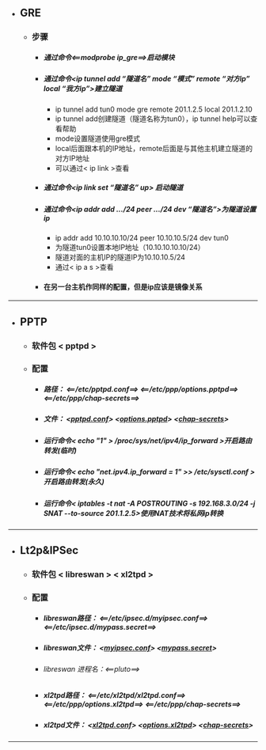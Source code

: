 - ## GRE    
    - ### 步骤
        - ##### 通过命令<==modprobe ip_gre==>启动模块
        - ##### 通过命令<ip tunnel add “隧道名” mode “模式” remote “对方ip” local “我方ip”>建立隧道
            - ip tunnel add tun0  mode gre remote 201.1.2.5 local 201.1.2.10
            - ip tunnel add创建隧道（隧道名称为tun0），ip tunnel help可以查看帮助
            - mode设置隧道使用gre模式
            - local后面跟本机的IP地址，remote后面是与其他主机建立隧道的对方IP地址
            - 可以通过< ip link >查看

        -  ##### 通过命令<ip link set “隧道名” up> 启动隧道
        - ##### 通过命令<ip addr add *.*.*.*/24 peer *.*.*.*/24 dev “隧道名”>为隧道设置ip
            - ip addr add 10.10.10.10/24 peer 10.10.10.5/24 dev tun0
            - 为隧道tun0设置本地IP地址（10.10.10.10.10/24）
            - 隧道对面的主机IP的隧道IP为10.10.10.5/24
            - 通过< ip a s >查看
        - #### 在另一台主机作同样的配置，但是ip应该是镜像关系
---
- ## PPTP
    - ### 软件包 < pptpd >
    - ### 配置
        -  ##### 路径： <==/etc/pptpd.conf==> <==/etc/ppp/options.pptpd==> <==/etc/ppp/chap-secrets==>
        - ##### 文件：     <[pptpd.conf](https://github.com/guiaiy/linux/blob/master/VPN/pptpd.conf)>         <[options.pptpd](https://github.com/guiaiy/linux/blob/master/VPN/options.pptpd)>             <[chap-secrets](https://github.com/guiaiy/linux/blob/master/VPN/chap-secrets)>
        - ##### 运行命令< echo "1" > /proc/sys/net/ipv4/ip_forward >开启路由转发(临时)
        - ##### 运行命令< echo "net.ipv4.ip_forward = 1" >> /etc/sysctl.conf > 开启路由转发(永久)
        - ##### 运行命令< iptables -t nat -A POSTROUTING -s 192.168.3.0/24 -j SNAT --to-source 201.1.2.5>使用NAT技术将私网ip转换
---
- ## Lt2p&IPSec
    - ### 软件包 < libreswan > < xl2tpd >
    - ### 配置
        - ##### libreswan路径： <==/etc/ipsec.d/myipsec.conf==> <==/etc/ipsec.d/mypass.secret==>
        - ##### libreswan文件： <[myipsec.conf](https://github.com/guiaiy/linux/blob/master/VPN/myipsec.conf)>                   <[mypass.secret](https://github.com/guiaiy/linux/blob/master/VPN/mypass.secrets)>
        - ###### libreswan 进程名：<==pluto==>
        - ##### xl2tpd路径： <==/etc/xl2tpd/xl2tpd.conf==> <==/etc/ppp/options.xl2tpd==> <==/etc/ppp/chap-secrets==>
        - ##### xl2tpd文件：       <[xl2tpd.conf](https://github.com/guiaiy/linux/blob/master/VPN/xl2tpd.conf)>                       <[options.xl2tpd](https://github.com/guiaiy/linux/blob/master/VPN/options.xl2tpd)>              <[chap-secrets](https://github.com/guiaiy/linux/blob/master/VPN/chap-secrets)>
---
